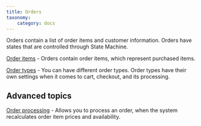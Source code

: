 ```yaml
---
title: Orders
taxonomy:
    category: docs
---
```


Orders contain a list of order items and customer information. Orders
have states that are controlled through State Machine.

[Order items](02.order-items) - Orders contain order items, which represent purchased items.

[Order types](01.order-types) - You can have different order types. Order types have their
own settings when it comes to cart, checkout, and its processing.

Advanced topics
---------------

[Order processing](03.order-processing) - Allows you to process an order, when the system
recalculates order item prices and availability.
